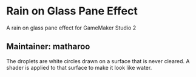 # Rain on Glass Pane Effect
A rain on glass pane effect for GameMaker Studio 2

## Maintainer: matharoo

The droplets are white circles drawn on a surface that is never cleared. A shader is applied to that surface to make it look like water.
